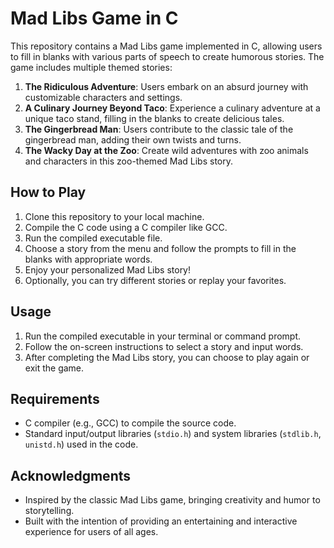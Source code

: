 # Mad Libs Game in C

This repository contains a Mad Libs game implemented in C, allowing users to fill in blanks with various parts of speech to create humorous stories. The game includes multiple themed stories:

1. **The Ridiculous Adventure**: Users embark on an absurd journey with customizable characters and settings.
2. **A Culinary Journey Beyond Taco**: Experience a culinary adventure at a unique taco stand, filling in the blanks to create delicious tales.
3. **The Gingerbread Man**: Users contribute to the classic tale of the gingerbread man, adding their own twists and turns.
4. **The Wacky Day at the Zoo**: Create wild adventures with zoo animals and characters in this zoo-themed Mad Libs story.

## How to Play

1. Clone this repository to your local machine.
2. Compile the C code using a C compiler like GCC.
3. Run the compiled executable file.
4. Choose a story from the menu and follow the prompts to fill in the blanks with appropriate words.
5. Enjoy your personalized Mad Libs story!
6. Optionally, you can try different stories or replay your favorites.

## Usage

1. Run the compiled executable in your terminal or command prompt.
2. Follow the on-screen instructions to select a story and input words.
3. After completing the Mad Libs story, you can choose to play again or exit the game.

## Requirements

- C compiler (e.g., GCC) to compile the source code.
- Standard input/output libraries (`stdio.h`) and system libraries (`stdlib.h`, `unistd.h`) used in the code.

## Acknowledgments

- Inspired by the classic Mad Libs game, bringing creativity and humor to storytelling.
- Built with the intention of providing an entertaining and interactive experience for users of all ages.
